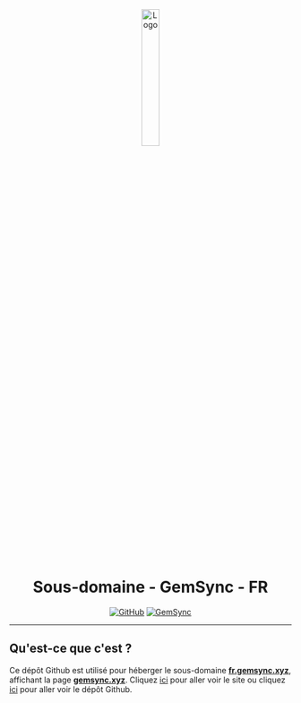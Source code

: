 <div align="center">
  <a href="https://fr.gemsync.xyz"><img src="https://gemsync.xyz/assets/images/gemsync.png" alt="Logo" width="25%" height="auto"/></a>

  # Sous-domaine - GemSync - FR
  [![GitHub](https://img.shields.io/badge/20syldev-333333?logo=Github&logoColor=white)](https://github.com/20syldev)
  [![GemSync](https://img.shields.io/badge//gemsync-3857ab)](https://github.com/20syldev/GemSync)
</div>

---

## Qu'est-ce que c'est ?
Ce dépôt Github est utilisé pour héberger le sous-domaine **[fr.gemsync.xyz](https://fr.gemsync.xyz)**, affichant la page **[gemsync.xyz](https://gemsync.xyz)**.
Cliquez [ici](https://gemsync.xyz) pour aller voir le site ou cliquez [ici](https://github.com/20syldev/GemSync) pour aller voir le dépôt Github.

